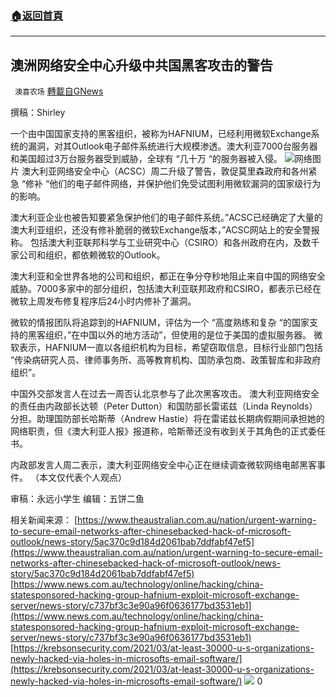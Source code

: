 ###  [:house:返回首頁](https://github.com/ourhimalayas/txt)
---

## 澳洲网络安全中心升级中共国黑客攻击的警告
` 澳喜农场` [轉載自GNews](https://gnews.org/zh-hans/963829/)

撰稿：Shirley

一个由中国国家支持的黑客组织，被称为HAFNIUM，已经利用微软Exchange系统的漏洞，对其Outlook电子邮件系统进行大规模渗透。澳大利亚7000台服务器和美国超过3万台服务器受到威胁，全球有 “几十万 “的服务器被入侵。
![]()![](https://gnews.org/wp-content/uploads/2021/03/16153585951.png)网络图片
澳大利亚网络安全中心（ACSC）周二升级了警告，敦促莫里森政府和各州紧急 “修补 “他们的电子邮件网络，并保护他们免受试图利用微软漏洞的国家级行为的影响。

澳大利亚企业也被告知要紧急保护他们的电子邮件系统。”ACSC已经确定了大量的澳大利亚组织，还没有修补脆弱的微软Exchange版本，”ACSC网站上的安全警报称。
包括澳大利亚联邦科学与工业研究中心（CSIRO）和各州政府在内，及数千家公司和组织，都依赖微软的Outlook。

澳大利亚和全世界各地的公司和组织，都正在争分夺秒地阻止来自中国的网络安全威胁。7000多家中的部分组织，包括澳大利亚联邦政府和CSIRO，都表示已经在微软上周发布修复程序后24小时内修补了漏洞。

微软的情报团队将追踪到的HAFNIUM，评估为一个 “高度熟练和复杂 “的国家支持的黑客组织，”在中国以外的地方活动”，但使用的是位于美国的虚拟服务器。
微软表示，HAFNIUM一直以各组织机构为目标，希望窃取信息，目标行业部门包括 “传染病研究人员、律师事务所、高等教育机构、国防承包商、政策智库和非政府组织”。

中国外交部发言人在过去一周否认北京参与了此次黑客攻击。
澳大利亚网络安全的责任由内政部长达顿（Peter Dutton）和国防部长雷诺兹（Linda Reynolds）分担。助理国防部长哈斯蒂（Andrew Hastie）将在雷诺兹长期病假期间承担她的网络职责，但《澳大利亚人报》报道称，哈斯蒂还没有收到关于其角色的正式委任书。

内政部发言人周二表示，澳大利亚网络安全中心正在继续调查微软网络电邮黑客事件。
（本文仅代表个人观点）

审稿：永远小学生 编辑：五饼二鱼

相关新闻来源：
[https://www.theaustralian.com.au/nation/urgent-warning-to-secure-email-networks-after-chinesebacked-hack-of-microsoft-outlook/news-story/5ac370c9d184d2061bab7ddfabf47ef5](https://www.theaustralian.com.au/nation/urgent-warning-to-secure-email-networks-after-chinesebacked-hack-of-microsoft-outlook/news-story/5ac370c9d184d2061bab7ddfabf47ef5)
[https://www.news.com.au/technology/online/hacking/china-statesponsored-hacking-group-hafnium-exploit-microsoft-exchange-server/news-story/c737bf3c3e90a96f0636177bd3531eb1](https://www.news.com.au/technology/online/hacking/china-statesponsored-hacking-group-hafnium-exploit-microsoft-exchange-server/news-story/c737bf3c3e90a96f0636177bd3531eb1)
[https://krebsonsecurity.com/2021/03/at-least-30000-u-s-organizations-newly-hacked-via-holes-in-microsofts-email-software/](https://krebsonsecurity.com/2021/03/at-least-30000-u-s-organizations-newly-hacked-via-holes-in-microsofts-email-software/)
![]()![](https://gnews.org/wp-content/uploads/2021/03/澳喜图标2.jpg)
0
